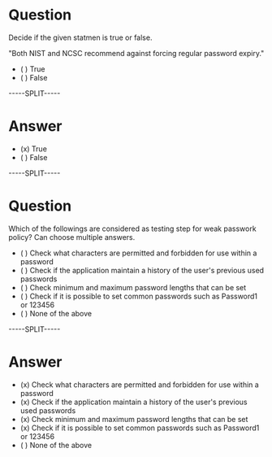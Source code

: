 # Question

Decide if the given statmen is true or false.

"Both NIST and NCSC recommend against forcing regular password expiry."

* ( ) True
* ( ) False

-----SPLIT-----

# Answer

* (x) True
* ( ) False

-----SPLIT-----

# Question

Which of the followings are considered as testing step for weak passwork policy? Can choose multiple answers.

* ( ) Check what characters are permitted and forbidden for use within a password
* ( ) Check if the application maintain a history of the user's previous used passwords
* ( ) Check minimum and maximum password lengths that can be set
* ( ) Check if it is possible to set common passwords such as Password1 or 123456
* ( ) None of the above 

-----SPLIT-----

# Answer

* (x) Check what characters are permitted and forbidden for use within a password
* (x) Check if the application maintain a history of the user's previous used passwords
* (x) Check minimum and maximum password lengths that can be set
* (x) Check if it is possible to set common passwords such as Password1 or 123456
* ( ) None of the above 

